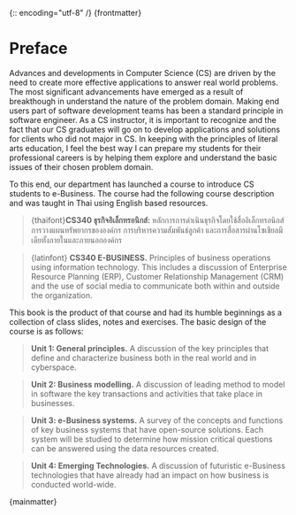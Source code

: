 {:: encoding="utf-8" /}
{frontmatter}

# Preface

Advances and developments in Computer Science (CS) are driven by the need to create more effective applications to answer real world problems. The most significant advancements have emerged as a result of breakthough in understand the nature of the problem domain. Making end users part of software development teams has been a standard principle in software engineer. As a CS instructor, it is important to recognize and the fact that our CS graduates will go on to develop applications and solutions for clients who did not major in CS. In keeping with the principles of literal arts education, I feel the best way I can prepare my students for their professional careers is by helping them explore and understand the basic issues of their chosen problem domain. 

To this end, our department has launched a course to introduce CS students to e-Business. The course had the following course description and was taught in Thai using English based resources.

> {thaifont}**CS340 ธุรกิจอิเล็กทรอนิกส์:** หลักการการดำเนินธุรกิจโดยใช้สื่ออิเล็กทรอนิกส์ การวางแผนทรัพยากรขององค์กร การบริหารความสัมพันธ์ลูกค้า และการสื่อสารผ่านโซเชียลมีเดียทั้งภายในและภายนอกองค์กร

> {latinfont} **CS340 E-BUSINESS.** Principles of business operations using information technology. This includes a discussion of Enterprise Resource Planning (ERP), Customer Relationship Management (CRM) and the use of social media to communicate both within and outside the organization.

This book is the product of that course and had its humble beginnings as a collection of class slides, notes and exercises. The basic design of the course is as follows:

> **Unit 1: General principles.**  A discussion of the key principles that define and characterize business both in the real world and in cyberspace.

> **Unit 2: Business modelling.** A discussion of leading method to model in software the key transactions and activities that take place in businesses.

> **Unit 3: e-Business systems.** A survey of the concepts and functions of key business systems that have open-source solutions. Each system will be studied to determine how mission critical questions can be answered using the data resources created.

> **Unit 4: Emerging Technologies.** A discussion of futuristic e-Business technologies that have already had an impact on how business is conducted world-wide.

{mainmatter}

